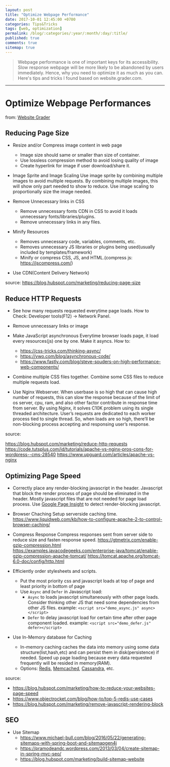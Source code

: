```yaml
---
layout: post
title: "Optimize Webpage Performance"
date: 2017-10-01 12:45:00 +0700
categories: Tips&Tricks
tags: [web, optimization]
permalink: /blog/:categories/:year/:month/:day/:title/
published: true
comments: true
sitemap: true
---
```

>Webpage performance is one of important keys for its accessibility. Slow response webpage will be more likely to be abandoned by users immediately. Hence, why you need to optimize it as much as you can. Here's tips and tricks I found based on website.grader.com.
_____

# Optimize Webpage Performances
from: [Website Grader](https://website.grader.com)

## **Reducing Page Size**
- Resize and/or Compress image content in web page
  - Image size should same or smaller than size of container. 
  - Use lossless compression method to avoid losing quality of image
  - Create hyperlink for image if user download/share it.


- Image Sprite and Image Scaling
  Use image sprite by combining multiple images to avoid multiple requests. By combining multiple images, this will show only part needed to show to reduce.
  Use image scaling to proportionally size the image needed.


- Remove Unnecessary links in CSS
  - Remove unnecessary fonts CDN in CSS to avoid it loads unnecessary fonts/libraries/plugins.
  - Remove unnecessary links in any files.


- Minify Resources
  - Removes unnecessary code, variables, comments, etc.
  - Removes unnecessary JS libraries or plugins being used(usually included by templates/framework)
  - Minify or compress CSS, JS, and HTML.(compress js: https://jscompress.com/)


- Use CDN(Content Delivery Network)

source: https://blog.hubspot.com/marketing/reducing-page-size



## **Reduce HTTP Requests**
- See how many requests requested everytime page loads. How to Check: Developer tools(F12) → Network Panel.


- Remove unnecessary links or image


- Make JavaScript asynchronous
  Everytime browser loads page, it load every resources(js) one by one. Make it asyncs.
  How to:
  - https://css-tricks.com/thinking-async/
  - https://vwo.com/blog/asynchronous-code/
  - https://www.fastly.com/blog/steve-souders-on-high-performance-web-components/
  
- Combine multiple CSS files together.
  Combine some CSS files to reduce multiple requests load.


- Use Nginx Webserver.
  When userbase is so high that can cause high number of requests, this can slow the response because of the limit of os server, cpu, ram, and also other factor contribute in response time from server. By using Nginx, it solves C10K problem using its single threaded architecture. User’s requests are dedicated to each worker process tied to single thread. So, when loads are so high, there’ll be non-blocking process accepting and responsing user’s response.

source: 

  https://blog.hubspot.com/marketing/reduce-http-requests
  https://code.tutsplus.com/id/tutorials/apache-vs-nginx-pros-cons-for-wordpress--cms-28540
  https://www.upguard.com/articles/apache-vs-nginx
  


## **Optimizing Page Speed** 
- Correctly place any render-blocking javascript in the header.
  Javascript that block the render process of page should be eliminated in the header. Mostly javascript files that are not needed for page load process. Use [Google Page Insight](https://developers.google.com/speed/pagespeed/insights/?hl=id) to detect render-blocking javascript. 


- Browser Chaching
  Setup serverside caching time.
  https://www.liquidweb.com/kb/how-to-configure-apache-2-to-control-browser-caching/


- Compress Response
  Compress responses sent from server side to reduce size and fasten response speed.
  https://gtmetrix.com/enable-gzip-compression.html
  https://examples.javacodegeeks.com/enterprise-java/tomcat/enable-gzip-compression-apache-tomcat/
  https://tomcat.apache.org/tomcat-6.0-doc/config/http.html


- Efficiently order stylesheets and scripts.
  - Put the most priority css and javascript loads at top of page and least priority in bottom of page
  - Use `Async` and `Defer` in Javascript load:
    - `Async` to loads javascript simultaneously with other page loads. Consider thinking other JS that need some dependencies from other JS files.
      example: `<script src="demo_async.js" async></script>`
    - `Defer` to delay javascript load for certain time after other page component loaded.
      example: `<script src="demo_defer.js" defer></script>`


- Use In-Memory database for Caching
  - In-memory caching caches the data into memory using some data structure(list,hash,etc) and can persist them in disk(persistence) if needed. Speed up page loading because every data requested frequently will be resided in memory(RAM). 
  - Options: [Redis](https://redis.io/topics/introduction), [Memcached](https://memcached.org/about), [Cassandra](http://cassandra.apache.org/), etc.

source: 

  - https://blog.hubspot.com/marketing/how-to-reduce-your-websites-page-speed
  - https://www.objectrocket.com/blog/how-to/top-5-redis-use-cases
  - https://blog.hubspot.com/marketing/remove-javascript-rendering-block



## **SEO**
- Use Sitemap
  - https://www.michael-bull.com/blog/2016/05/22/generating-sitemaps-with-spring-boot-and-sitemapgen4j
  - https://pramodeandc.wordpress.com/2013/03/04/create-sitemap-in-spring-mvc-seo/
  - https://blog.hubspot.com/marketing/build-sitemap-website

